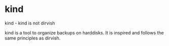 # kind
kind - kind is not dirvish

kind is a tool to organize backups on harddisks. 
It is inspired and follows the same principles as dirvish.
